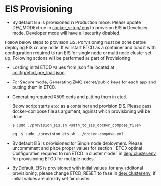 #  EIS Provisioning

* By default EIS is provisioned in Production mode. Please update DEV_MODE=true in [docker_setup/.env](../.env) to provision EIS in Developer mode. Developer mode will have all security disabled.

Follow below steps to provision EIS. Porvisioning must be done before deploying EIS on any node. It will start ETCD as a container and load it with configuration required to run EIS for single node or multi node cluster set up.
Following actions will be performed as part of Provisioning

 * Loading inital ETCD values from json file located at [config/etcd_pre_load.json](config/etcd_pre_load.json).
 * For Secure mode, Generating ZMQ secret/public keys for each app and putting them in ETCD.
 * Generating required X509 certs and putting them in etcd.

    Below script starts `etcd` as a container and provision EIS. Please pass docker-compose file as argument, against which provisioning will be done.
    ```
    $ sudo ./provision_eis.sh <path_to_eis_docker_compose_file>

    eq. $ sudo ./provision_eis.sh ../docker-compose.yml

    ```
* By default EIS is provisioned for Single node deployment. Please uncommment and place proper values for section ' ETCD optinal Configuration required to run ETCD in cluster mode.'  in [dep/.cluster.env](dep/.cluster.env) for provisioning ETCD for multiple nodes.'.

* By Default, EIS is provisioned with initial values, for any additonal provisioning, please change ETCD_RESET to false in [dep/.cluster.env](dep/.cluster.env), if initial values are already set for cluster.
